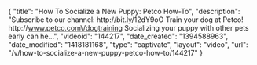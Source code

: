 {
    "title": "How To Socialize a New Puppy: Petco How-To",
    "description": "Subscribe to our channel: http:\/\/bit.ly\/12dY9oO Train your dog at Petco! http:\/\/www.petco.com\/dogtraining Socializing your puppy with other pets early can he...",
    "videoid": "144217",
    "date_created": "1394588963",
    "date_modified": "1418181168",
    "type": "captivate",
    "layout": "video",
    "url": "\/v\/how-to-socialize-a-new-puppy-petco-how-to\/144217"
}